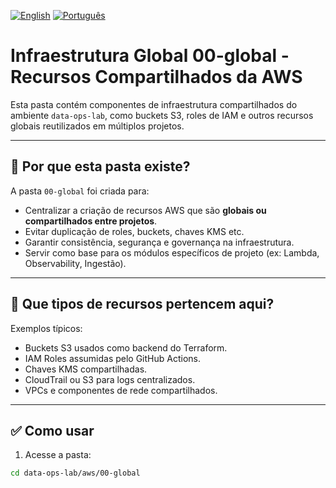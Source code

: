 [![English](https://img.shields.io/badge/lang-en-blue.svg)](README.md)
[![Português](https://img.shields.io/badge/lang-pt--br-green.svg)](README.pt-br.md)

# Infraestrutura Global 00-global - Recursos Compartilhados da AWS

Esta pasta contém componentes de infraestrutura compartilhados do ambiente `data-ops-lab`, como buckets S3, roles de IAM e outros recursos globais reutilizados em múltiplos projetos.

---

## 📁 Por que esta pasta existe?

A pasta `00-global` foi criada para:

- Centralizar a criação de recursos AWS que são **globais ou compartilhados entre projetos**.
- Evitar duplicação de roles, buckets, chaves KMS etc.
- Garantir consistência, segurança e governança na infraestrutura.
- Servir como base para os módulos específicos de projeto (ex: Lambda, Observability, Ingestão).

---

## 🔨 Que tipos de recursos pertencem aqui?

Exemplos típicos:

- Buckets S3 usados como backend do Terraform.
- IAM Roles assumidas pelo GitHub Actions.
- Chaves KMS compartilhadas.
- CloudTrail ou S3 para logs centralizados.
- VPCs e componentes de rede compartilhados.

---

## ✅ Como usar

1. Acesse a pasta:

```bash
cd data-ops-lab/aws/00-global
